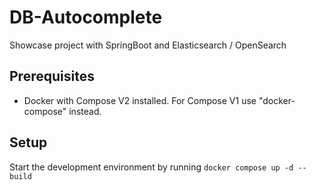 # DB-Autocomplete
Showcase project with SpringBoot and Elasticsearch / OpenSearch

## Prerequisites
- Docker with Compose V2 installed. For Compose V1 use "docker-compose" instead.

## Setup
Start the development environment by running
``docker compose up -d --build``
